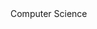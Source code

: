 <DOCTYPE html>
<html>
  <head>
    <title> amazing </title>
  </head>
  <body>
    <hl> Computer Science </hl>
  </body>
</html>

    
